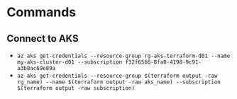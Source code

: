 ﻿# Commands

## Connect to AKS

- `az aks get-credentials --resource-group rg-aks-terraform-d01 --name my-aks-cluster-d01 --subscription f32f6566-8fa0-4198-9c91-a3b8ac69e89a`
- `az aks get-credentials --resource-group $(terraform output -raw rg_name) --name $(terraform output -raw aks_name) --subscription $(terraform output -raw subscription)`
